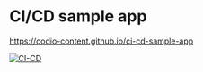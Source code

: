 # CI/CD sample app

https://codio-content.github.io/ci-cd-sample-app

[![CI-CD](https://github.com/Sohaibkundi2/ci-cd-sample-app/actions/workflows/CI-CD.yml/badge.svg)](https://github.com/Sohaibkundi2/ci-cd-sample-app/actions/workflows/CI-CD.yml)
